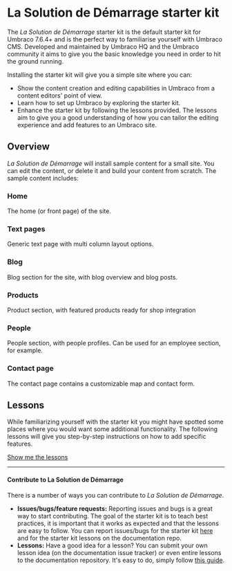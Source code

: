# La Solution de Démarrage starter kit
The *La Solution de Démarrage* starter kit is the default starter kit for Umbraco 7.6.4+ and is the perfect way to familiarise yourself with Umbraco CMS. Developed and maintained by Umbraco HQ and the Umbraco community it aims to give you the basic knowledge you need in order to hit the ground running.

Installing the starter kit will give you a simple site where you can:

* Show the content creation and editing capabilities in Umbraco from a content editors' point of view.
* Learn how to set up Umbraco by exploring the starter kit.
* Enhance the starter kit by following the lessons provided. The lessons aim to give you a good understanding of how you can tailor the editing experience and add features to an Umbraco site. 

## Overview
*La Solution de Démarrage* will install sample content for a small site. You can edit the content, or delete it and build your content from scratch. The sample content includes:

### Home
The home (or front page) of the site.
### Text pages
Generic text page with multi column layout options.
### Blog
Blog section for the site, with blog overview and blog posts.
### Products
Product section, with featured products ready for shop integration
### People
People section, with people profiles. Can be used for an employee section, for example. 
### Contact page
The contact page contains a customizable map and contact form.

## Lessons
While familiarizing yourself with the starter kit you might have spotted some places where you would want some additional functionality. The following lessons will give you step-by-step instructions on how to add specific features.

[Show me the lessons](Lessons/)

___

#### Contribute to La Solution de Démarrage
There is a number of ways you can contribute to *La Solution de Démarrage*.

* **Issues/bugs/feature requests:** Reporting issues and bugs is a great way to start contributing. The goal of the starter kit is to teach best practices, it is important that it works as expected and that the lessons are easy to follow. You can report issues/bugs for the starter kit [here]() and for the starter kit lessons on the documentation repo.
* **Lessons:** Have a good idea for a lesson? You can submit your own lesson idea (on the documentation issue tracker) or even entire lessons to the documentation repository. It's easy to do, simply follow [this guide]().

